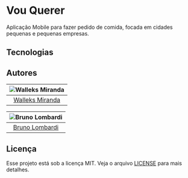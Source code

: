 # Vou Querer

Aplicação Mobile para fazer pedido de comida, focada em cidades pequenas e pequenas empresas.

## Tecnologias

## Autores

| ![Walleks Miranda](https://avatars2.githubusercontent.com/u/56007426?s=150&u=6b9d0f4c292d102bd0cd971677feafd4295a610b)|
|:---------------------:|
|  [Walleks Miranda](https://github.com/WalleksMR)   |


| ![Bruno Lombardi](https://avatars2.githubusercontent.com/u/7153294?s=150&v=4)|
|:---------------------:|
|  [Bruno Lombardi](https://github.com/bruno-lombardi)   |

## Licença

Esse projeto está sob a licença MIT. Veja o arquivo [LICENSE](LICENSE.md) para mais detalhes.
